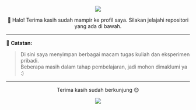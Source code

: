 <!-- Header image aesthetic -->
<p align="center">
  <img src="https://capsule-render.vercel.app/api?type=waving&color=0:9ED2C6,100:FFE1E1&height=200&section=header&text=Welcome%20to%20my%20GitHub!&fontSize=40&fontColor=ffffff" />
</p>

<p align="center">
  👋 Halo! Terima kasih sudah mampir ke profil saya.  
  Silakan jelajahi repositori yang ada di bawah.
</p>

---

📌 **Catatan:**
> Di sini saya menyimpan berbagai macam tugas kuliah dan eksperimen pribadi.  
> Beberapa masih dalam tahap pembelajaran, jadi mohon dimaklumi ya :)

---


<p align="center">
  Terima kasih sudah berkunjung 😊
</p>

<p align="center">
  <img src="https://capsule-render.vercel.app/api?type=waving&color=0:FFE1E1,100:9ED2C6&height=100&section=footer"/>
</p>
